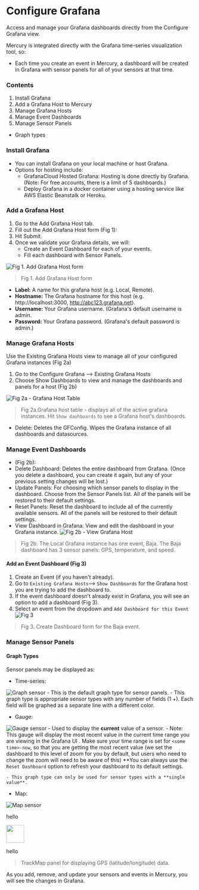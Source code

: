 # Configure Grafana
Access and manage your Grafana dashboards directly from the Configure Grafana view.

Mercury is integrated directly with the Grafana time-series visualization tool, so:
- Each time you create an event in Mercury, a dashboard will be created in Grafana
 with sensor panels for all of your sensors at that time.
 
### Contents</h3>

1. Install Grafana
2. Add a Grafana Host to Mercury</a></li>
3. Manage Grafana Hosts
4. Manage Event Dashboards
5. Manage Sensor Panels
- Graph types

### Install Grafana
- You can install Grafana on your local machine or host Grafana.
- Options for hosting include:
    - GrafanaCloud Hosted Grafana: Hosting is done directly by Grafana. (Note: For
     free accounts, there is a limit of 5 dashboards.)
    - Deploy Grafana in a docker container using a hosting service like AWS Elastic
     Beanstalk or Heroku.

### Add a Grafana Host
1. Go to the Add Grafana Host tab.
2. Fill out the Add Grafana Host form (Fig 1):
3. Hit Submit.
4. Once we validate your Grafana details, we will:
    - Create an Event Dashboard for each of your events.
    - Fill each dashboard with Sensor Panels.

![Fig 1. Add Grafana Host form](imgs/add_grafana_host.png)
> Fig 1. Add Grafana Host form
- **Label:** A name for this grafana host (e.g. Local,
Remote).
- **Hostname:** The Grafana hostname for this host (e.g.
http://localhost:3000, http://abc123.grafana.net).
- **Username:** Your Grafana username. (Grafana's default 
username is admin.
- **Password:** Your Grafana password. (Grafana's default 
password is admin.)

### Manage Grafana Hosts
Use the Existing Grafana Hosts view to manage all of your configured Grafana
 instances (Fig 2a)
1. Go to the Configure Grafana --> Existing Grafana Hosts
2. Choose Show Dashboards to view and manage the dashboards and panels for a host
 (Fig 2b)
 
 ![Fig 2a - Grafana Host Table](imgs/existing_gf_hosts.png)
 > Fig 2a.Grafana host table - displays all of the active grafana instances. Hit
> `Show
> dashboards` to see a Grafana host's dashboards.
 - Delete: Deletes the GFConfig. Wipes the Grafana instance of all dashboards and datasources. 

### Manage Event Dashboards 

- (Fig 2b):
- Delete Dashboard: Deletes the entire dashboard from Grafana.
(Once you delete a dashboard, you can create it again, but 
any of your previous setting changes will be lost.)
- Update Panels: For choosing which sensor panels to display 
in the dashboard. Choose from the Sensor Panels list. All of
the panels will be restored to their default settings.
- Reset Panels: Reset the dashboard to include all of the 
currently available sensors. All of the panels will be 
restored to their default settings. 
- View Dashboard in Grafana: View and edit the dashboard 
in your Grafana instance.
![Fig 2b - View Grafana Host](imgs/view_grafana_host.png) 
 > Fig 2b. The Local Grafana instance has one event, Baja.
 The Baja dashboard has 3 sensor panels: GPS, temperature, and speed.

#### Add an Event Dashboard (Fig 3)
1. Create an Event (if you haven't already).
2. Go to `Existing Grafana Hosts`--> `Show Dashboards` for the 
Grafana host you are trying to add the dashboard to.
3. If the event dashboard doesn't already exist in Grafana, 
you will see an option to add a dashboard (Fig 3). 
4. Select an event from the dropdown and `Add Dashboard for this Event`
![Fig 3](imgs/add_dashboard.png)
> Fig 3. Create Dashboard form for the Baja event.

### Manage Sensor Panels

#### Graph Types
Sensor panels may be displayed as:
- Time-series: 

![Graph sensor](imgs/graph.png)
    - This is the default graph type for sensor panels. 
    - This graph type is appropriate sensor types with any number of fields (1
    +). Each field will be graphed as a separate line with a different color.

- Gauge:

![Gauge sensor](imgs/gauge.png)
    - Used to display the **current** value of a sensor. 
    - Note: This gauge will display the
     most recent value in the current time range you are viewing in the Grafana UI
     . Make sure your time range is set for `<some time>-now`, so that you are
      getting the most recent value (we set the dashboard to this level of zoom for
       you by default, but users who need to change the zoom will need to be
        aware of this) **You can always use the `Reset Dashboard` option to refresh
         your dashboard to its default settings.
    
    - This graph type can only be used for sensor types with a **single
    value**.
- Map:

![Map sensor](imgs/map.png)

hello 

<img src="imgs/map.png" width="48"/>

hello


> TrackMap panel for displaying GPS (latitude/longitude)
data. 

As you add, remove, and update your sensors and events in
 Mercury, you will see the changes in Grafana.
